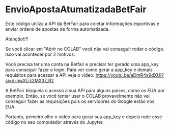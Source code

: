 # EnvioApostaAtumatizadaBetFair
Este código utiliza a API da BetFair para coletar informações esportivas e enviar ordens de apostas de forma automatizada.

*Atenção!!!!*

Se você clicar em "Abrir no COLAB" você não vai conseguir rodar o código. Isso vai acontecer por 2 motivos:

Você precisa ter uma conta na Betfair e precisar ter gerado uma app_key para conseguir fazer o login. Para ver como gerar a app_key e demais requisitos para acessar a API veja o vídeo: https://youtu.be/aDmR4s9dXUI?si=d-nwXLjz2MX37_R2

A BetFair bloqueia o acesso a sua API para alguns países, como os EUA por exemplo. Então, se você tentar usar o COLAB provavelmente não vai conseguir fazer as requisições pois os servidores do Google estão nos EUA.

Portanto, primeiro olhe o vídeo para gerar sua app_key e depois rode esse código no seu computador através do Jupyter.
